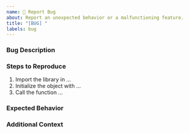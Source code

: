 ```yaml
---
name: 🐞 Report Bug
about: Report an unexpected behavior or a malfunctioning feature.
title: "[BUG] "
labels: bug
---
```


### Bug Description

<!-- Please provide a clear and concise description of the bug. -->

### Steps to Reproduce

<!-- What are the minimal steps to reproduce the behavior? -->

1. Import the library in ...
2. Initialize the object with ...
3. Call the function ...

### Expected Behavior

<!-- What should happen instead of the current behavior? -->

### Additional Context

<!-- Add relevant context about the bug here like error traces, etc. -->
